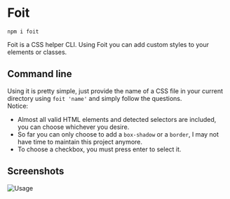 # Foit

`npm i foit`

Foit is a CSS helper CLI. Using Foit you can add custom styles to your elements or classes.
## Command line
Using it is pretty simple, just provide the name of a CSS file in your current directory using `foit 'name'` and simply follow the questions.
<br/>
Notice:
* Almost all valid HTML elements and detected selectors are included, you can choose whichever you desire.
* So far you can only choose to add a `box-shadow` or a `border`, I may not have time to maintain this project anymore.
* To choose a checkbox, you must press enter to select it.
## Screenshots
![**Usage**](https://github.com/TheOfficialLOE/Foit/blob/main/screenshots/usage.gif)